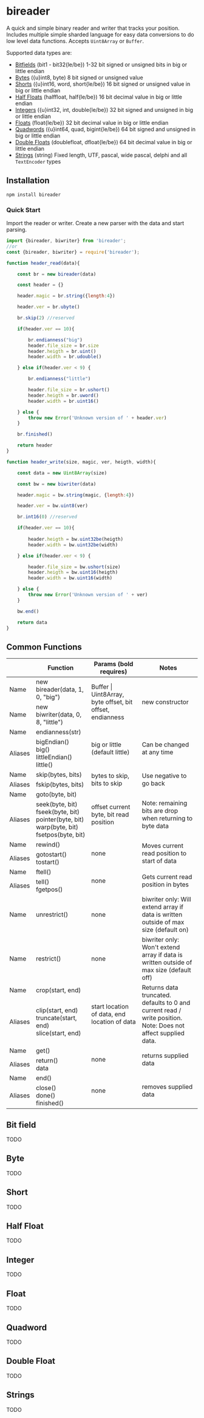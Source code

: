 # bireader

A quick and simple binary reader and writer that tracks your position. Includes multiple simple sharded language for easy data conversions to do low level data functions. Accepts `Uint8Array` or `Buffer`.

Supported data types are:

- [Bitfields](#bit-field) (bit1 - bit32{le/be}) 1-32 bit signed or unsigned bits in big or little endian
- [Bytes](#byte) ({u}int8, byte) 8 bit signed or unsigned value
- [Shorts](#short) ({u}int16, word, short{le/be}) 16 bit signed or unsigned value in big or little endian
- [Half Floats](#half-float) (halffloat, half{le/be}) 16 bit decimal value in big or little endian
- [Integers](#integer) ({u}int32, int, double{le/be}) 32 bit signed and unsigned in big or little endian
- [Floats](#float) (float{le/be}) 32 bit decimal value in big or little endian
- [Quadwords](#quadword) ({u}int64, quad, bigint{le/be}) 64 bit signed and unsigned in big or little endian
- [Double Floats](#float) (doublefloat, dfloat{le/be}) 64 bit decimal value in big or little endian
- [Strings](#strings) (string) Fixed length, UTF, pascal, wide pascal, delphi and all ```TextEncoder``` types

## Installation

```npm install bireader```

### Quick Start

Import the reader or writer. Create a new parser with the data and start parsing.

```javascript
import {bireader, biwriter} from 'bireader';
//or
const {bireader, biwriter} = require('bireader');

function header_read(data){

    const br = new bireader(data)

    const header = {}

    header.magic = br.string({length:4})

    header.ver = br.ubyte()

    br.skip(2) //reserved

    if(header.ver == 10){

        br.endianness("big")
        header.file_size = br.size
        header.heigth = br.uint()
        header.width = br.udouble()

    } else if(header.ver < 9) {

        br.endianness("little")

        header.file_size = br.ushort()
        header.heigth = br.uword()
        header.width = br.uint16()

    } else {
        throw new Error('Unknown version of ' + header.ver)
    }

    br.finished()

    return header
}

function header_write(size, magic, ver, heigth, width){

    const data = new Uint8Array(size)

    const bw = new biwriter(data)

    header.magic = bw.string(magic, {length:4})

    header.ver = bw.uint8(ver)

    br.int16(0) //reserved

    if(header.ver == 10){
        
        header.heigth = bw.uint32be(heigth)
        header.width = bw.uint32be(width)

    } else if(header.ver < 9) {

        header.file_size = bw.ushort(size)
        header.heigth = bw.uint16(heigth)
        header.width = bw.uint16(width)

    } else {
        throw new Error('Unknown version of ' + ver)
    }

    bw.end()

    return data
}
```

## Common Functions

<table>
<thead>
  <tr>
    <th></th>
    <th>Function</th>
    <th>Params (bold requires)</th>
    <th>Notes</th>
  </tr>
</thead>
<tbody>
  <tr>
    <td>Name</td>
    <td>new bireader(data, 1, 0, "big")</td>
    <td rowspan="2">Buffer | Uint8Array, byte offset, bit offset, endianness</td>
    <td rowspan="2">new constructor </td>
  </tr>
  <tr>
    <td>Name</td>
    <td>new biwriter(data, 0, 8, "little")</td>
  </tr>
  <tr>
    <td>Name</td>
    <td>endianness(str)</td>
    <td rowspan="2">big or little (default little)</td>
    <td rowspan="2">Can be changed at any time</td>
  </tr>
  <tr>
    <td>Aliases</td>
    <td>bigEndian()<br>big()<br>littleEndian()<br>little()</td>
  </tr>
  <tr>
    <td>Name</td>
    <td>skip(bytes, bits)</td>
    <td rowspan="2">bytes to skip, bits to skip</td>
    <td rowspan="2">Use negative to go back</td>
  </tr>
  <tr>
    <td>Aliases</td>
    <td>fskip(bytes, bits)</td>
  </tr>
  <tr>
    <td>Name</td>
    <td>goto(byte, bit)</td>
    <td rowspan="2">offset current byte, bit read position</td>
    <td rowspan="2">Note: remaining bits are drop when returning to byte data</td>
  </tr>
  <tr>
    <td>Aliases</td>
    <td>seek(byte, bit)<br>fseek(byte, bit)<br>pointer(byte, bit)<br>warp(byte, bit)<br>fsetpos(byte, bit)</td>
  </tr>
  <tr>
    <td>Name</td>
    <td>rewind()</td>
    <td rowspan="2">none</td>
    <td rowspan="2">Moves current read position to start of data</td>
  </tr>
  <tr>
    <td>Aliases</td>
    <td>gotostart()<br>tostart()</td>
  </tr>
  <tr>
    <td>Name</td>
    <td>ftell()</td>
    <td rowspan="2">none</td>
    <td rowspan="2">Gets current read position in bytes</td>
  </tr>
  <tr>
    <td>Aliases</td>
    <td>tell()<br>fgetpos()</td>
  </tr>
  <tr>
    <td>Name</td>
    <td>unrestrict()</td>
    <td>none</td>
    <td>biwriter only: Will extend array if data is written outside of max size (default on)</td>
  </tr>
  <tr>
    <td>Name</td>
    <td>restrict()</td>
    <td>none</td>
    <td>biwriter only: Won't extend array if data is written outside of max size (default off)</td>
  </tr>
  <tr>
    <td>Name</td>
    <td>crop(start, end)</td>
    <td rowspan="2">start location of data, end location of data</td>
    <td rowspan="2">Returns data truncated. defaults to 0 and current read / write position. <br>Note: Does not affect supplied data.</td>
  </tr>
  <tr>
    <td>Aliases</td>
    <td>clip(start, end)<br>truncate(start, end)<br>slice(start, end)</td>
  </tr>
  <tr>
    <td>Name</td>
    <td>get() </td>
    <td rowspan="2">none</td>
    <td rowspan="2">returns supplied data</td>
  </tr>
  <tr>
    <td>Aliases</td>
    <td>return()<br>data</td>
  </tr>
  <tr>
    <td>Name</td>
    <td>end()</td>
    <td rowspan="2">none</td>
    <td rowspan="2">removes supplied data</td>
  </tr>
  <tr>
    <td>Aliases</td>
    <td>close()<br>done()<br>finished()</td>
  </tr>
</tbody>
</table>

## Bit field

TODO

## Byte

TODO

## Short

TODO

## Half Float

TODO

## Integer

TODO

## Float

TODO

## Quadword

TODO

## Double Float

TODO

## Strings

TODO
